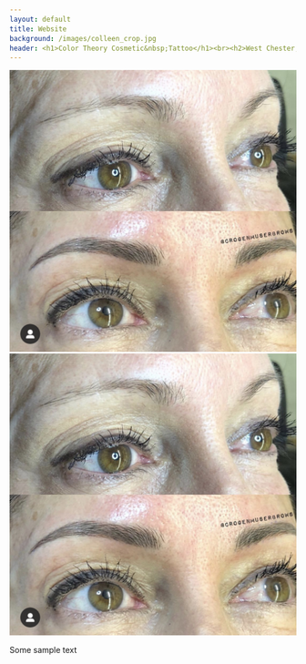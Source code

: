 ```yaml
---
layout: default
title: Website
background: /images/colleen_crop.jpg
header: <h1>Color Theory Cosmetic&nbsp;Tattoo</h1><br><h2>West Chester, Pennsylvania</h2>
---
```


![photo of eyebrows with microblading](/images/image1.jpg)
![photo of eyebrows with microblading](/images/image1.jpg)

Some sample text